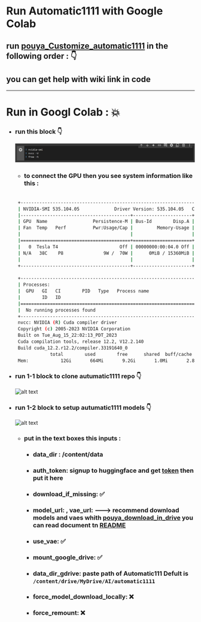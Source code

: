 # Run Automatic1111 with Google Colab

## run [pouya_Customize_automatic1111](./pouya_Customize_automatic1111.ipynb) in the following order : 👇


## you can get help with wiki link in code
---

# Run in Googl Colab : 💥


- ### run this block 👇 
   ![1b](image.png)
  - ### to connect the GPU then you see system information like this :
   ```bash
    
    +---------------------------------------------------------------------------------------+
    | NVIDIA-SMI 535.104.05             Driver Version: 535.104.05   CUDA Version: 12.2     |
    |-----------------------------------------+----------------------+----------------------+
    | GPU  Name                 Persistence-M | Bus-Id        Disp.A | Volatile Uncorr. ECC |
    | Fan  Temp   Perf          Pwr:Usage/Cap |         Memory-Usage | GPU-Util  Compute M. |
    |                                         |                      |               MIG M. |
    |=========================================+======================+======================|
    |   0  Tesla T4                       Off | 00000000:00:04.0 Off |                    0 |
    | N/A   38C    P8               9W /  70W |      0MiB / 15360MiB |      0%      Default |
    |                                         |                      |                  N/A |
    +-----------------------------------------+----------------------+----------------------+
                                                                                            
    +---------------------------------------------------------------------------------------+
    | Processes:                                                                            |
    |  GPU   GI   CI        PID   Type   Process name                            GPU Memory |
    |        ID   ID                                                             Usage      |
    |=======================================================================================|
    |  No running processes found                                                           |
    +---------------------------------------------------------------------------------------+
    nvcc: NVIDIA (R) Cuda compiler driver
    Copyright (c) 2005-2023 NVIDIA Corporation
    Built on Tue_Aug_15_22:02:13_PDT_2023
    Cuda compilation tools, release 12.2, V12.2.140
    Build cuda_12.2.r12.2/compiler.33191640_0
                total        used        free      shared  buff/cache   available
    Mem:            12Gi       664Mi       9.2Gi       1.0Mi       2.8Gi        11Gi

    ```
- ### run 1-1 block to clone autumatic1111 repo 👇
   ![alt text](image-1.png)


- ### run 1-2 block to setup autumatic1111 models  👇
    ![alt text](image-2.png)
    - ### put in the text boxes this inputs :
      - ### data_dir : /content/data
      - ### auth_token: signup to huggingface and get [token](https://huggingface.co/settings/tokens) then put it here
      - ### download_if_missing: ✅
      - ### model_url: , vae_url: ---> recommend download models and vaes whith [pouya_download_in_drive](../../download_in_gdrive/pouya_download_in_drive.ipynb) you can read document tn [README](../../download_in_gdrive/README.md)
      - ### use_vae: ✅
      - ### mount_google_drive: ✅
      - ### data_dir_gdrive: paste path of Automatic111 Defult is ```/content/drive/MyDrive/AI/automatic1111```
      - ### force_model_download_locally: ❌
      - ### force_remount: ❌